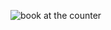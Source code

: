 ![book at the counter](https://github.com/khaledkamr/Software-engineering-project/assets/94804298/10daa554-29db-4490-9a35-0256669290b3)
